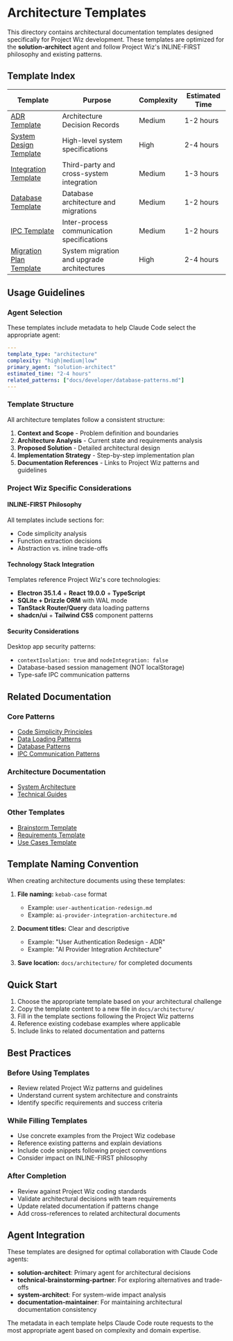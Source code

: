 # Architecture Templates

This directory contains architectural documentation templates designed specifically for Project Wiz development. These templates are optimized for the **solution-architect** agent and follow Project Wiz's INLINE-FIRST philosophy and existing patterns.

## Template Index

| Template                                                | Purpose                                    | Complexity | Estimated Time |
| ------------------------------------------------------- | ------------------------------------------ | ---------- | -------------- |
| [ADR Template](./adr-template.md)                       | Architecture Decision Records              | Medium     | 1-2 hours      |
| [System Design Template](./system-design-template.md)   | High-level system specifications           | High       | 2-4 hours      |
| [Integration Template](./integration-template.md)       | Third-party and cross-system integration   | Medium     | 1-3 hours      |
| [Database Template](./database-template.md)             | Database architecture and migrations       | Medium     | 1-2 hours      |
| [IPC Template](./ipc-template.md)                       | Inter-process communication specifications | Medium     | 1-2 hours      |
| [Migration Plan Template](./migration-plan-template.md) | System migration and upgrade architectures | High       | 2-4 hours      |

## Usage Guidelines

### Agent Selection

These templates include metadata to help Claude Code select the appropriate agent:

```yaml
---
template_type: "architecture"
complexity: "high|medium|low"
primary_agent: "solution-architect"
estimated_time: "2-4 hours"
related_patterns: ["docs/developer/database-patterns.md"]
---
```

### Template Structure

All architecture templates follow a consistent structure:

1. **Context and Scope** - Problem definition and boundaries
2. **Architecture Analysis** - Current state and requirements analysis
3. **Proposed Solution** - Detailed architectural design
4. **Implementation Strategy** - Step-by-step implementation plan
5. **Documentation References** - Links to Project Wiz patterns and guidelines

### Project Wiz Specific Considerations

#### INLINE-FIRST Philosophy

All templates include sections for:

- Code simplicity analysis
- Function extraction decisions
- Abstraction vs. inline trade-offs

#### Technology Stack Integration

Templates reference Project Wiz's core technologies:

- **Electron 35.1.4** + **React 19.0.0** + **TypeScript**
- **SQLite + Drizzle ORM** with WAL mode
- **TanStack Router/Query** data loading patterns
- **shadcn/ui** + **Tailwind CSS** component patterns

#### Security Considerations

Desktop app security patterns:

- `contextIsolation: true` and `nodeIntegration: false`
- Database-based session management (NOT localStorage)
- Type-safe IPC communication patterns

## Related Documentation

### Core Patterns

- [Code Simplicity Principles](../developer/code-simplicity-principles.md)
- [Data Loading Patterns](../developer/data-loading-patterns.md)
- [Database Patterns](../developer/database-patterns.md)
- [IPC Communication Patterns](../developer/ipc-communication-patterns.md)

### Architecture Documentation

- [System Architecture](../developer/architecture/)
- [Technical Guides](../technical-guides/)

### Other Templates

- [Brainstorm Template](../brainstorm-template.md)
- [Requirements Template](../requirements-template.md)
- [Use Cases Template](../use-cases-template.md)

## Template Naming Convention

When creating architecture documents using these templates:

1. **File naming:** `kebab-case` format
   - Example: `user-authentication-redesign.md`
   - Example: `ai-provider-integration-architecture.md`

2. **Document titles:** Clear and descriptive
   - Example: "User Authentication Redesign - ADR"
   - Example: "AI Provider Integration Architecture"

3. **Save location:** `docs/architecture/` for completed documents

## Quick Start

1. Choose the appropriate template based on your architectural challenge
2. Copy the template content to a new file in `docs/architecture/`
3. Fill in the template sections following the Project Wiz patterns
4. Reference existing codebase examples where applicable
5. Include links to related documentation and patterns

## Best Practices

### Before Using Templates

- Review related Project Wiz patterns and guidelines
- Understand current system architecture and constraints
- Identify specific requirements and success criteria

### While Filling Templates

- Use concrete examples from the Project Wiz codebase
- Reference existing patterns and explain deviations
- Include code snippets following project conventions
- Consider impact on INLINE-FIRST philosophy

### After Completion

- Review against Project Wiz coding standards
- Validate architectural decisions with team requirements
- Update related documentation if patterns change
- Add cross-references to related architectural documents

## Agent Integration

These templates are designed for optimal collaboration with Claude Code agents:

- **solution-architect**: Primary agent for architectural decisions
- **technical-brainstorming-partner**: For exploring alternatives and trade-offs
- **system-architect**: For system-wide impact analysis
- **documentation-maintainer**: For maintaining architectural documentation consistency

The metadata in each template helps Claude Code route requests to the most appropriate agent based on complexity and domain expertise.

